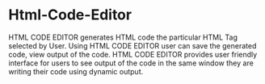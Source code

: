 # Html-Code-Editor
HTML CODE EDITOR generates HTML code the particular HTML Tag selected by User.  Using HTML CODE EDITOR user can save the generated code, view output of the code. HTML CODE EDITOR provides user friendly interface for users to see output of the code in the same window they are writing their code using dynamic output.
